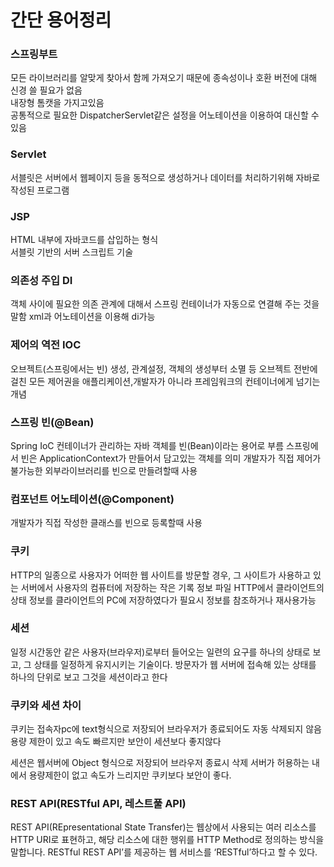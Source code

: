 # 간단 용어정리








### 스프링부트
모든 라이브러리를 알맞게 찾아서 함께 가져오기 때문에 종속성이나 호환 버전에 대해 신경 쓸 필요가 없음 <br>
내장형 톰캣을 가지고있음<br>
공통적으로 필요한 DispatcherServlet같은 설정을 어노테이션을 이용하여 대신할 수 있음<br>

### Servlet
서블릿은 서버에서 웹페이지 등을 동적으로 생성하거나 데이터를 처리하기위해 자바로 작성된 프로그램
### JSP
HTML 내부에 자바코드를 삽입하는 형식<br>
서블릿 기반의 서버 스크립트 기술

### 의존성 주입 DI
객체 사이에 필요한 의존 관계에 대해서 스프링 컨테이너가 자동으로 연결해 주는 것을 말함
xml과 어노테이션을 이용해 di가능

### 제어의 역전 IOC
오브젝트(스프링에서는 빈) 생성, 관계설정, 객체의 생성부터 소멸 등 오브젝트 전반에 걸친 모든 제어권을 애플리케이션,개발자가 아니라 프레임워크의 컨테이너에게 넘기는 개념

### 스프링 빈(@Bean)
Spring IoC 컨테이너가 관리하는 자바 객체를 빈(Bean)이라는 용어로 부름
스프링에서 빈은 ApplicationContext가 만들어서 담고있는 객체를 의미
개발자가 직접 제어가 불가능한 외부라이브러리를 빈으로 만들려할때 사용

### 컴포넌트 어노테이션(@Component)
개발자가 직접 작성한 클래스를 빈으로 등록할때 사용

### 쿠키
HTTP의 일종으로 사용자가 어떠한 웹 사이트를 방문할 경우,
그 사이트가 사용하고 있는 서버에서 사용자의 컴퓨터에 저장하는 작은 기록 정보 파일
HTTP에서 클라이언트의 상태 정보를 클라이언트의 PC에 저장하였다가
필요시 정보를 참조하거나 재사용가능

### 세션
일정 시간동안 같은 사용자(브라우저)로부터 들어오는
일련의 요구를 하나의 상태로 보고, 그 상태를 일정하게 유지시키는 기술이다.
방문자가 웹 서버에 접속해 있는 상태를 하나의 단위로 보고 그것을 세션이라고 한다

### 쿠키와 세션 차이
쿠키는 접속자pc에 text형식으로 저장되어 브라우저가 종료되어도 자동 삭제되지 않음
용량 제한이 있고 속도 빠르지만 보안이 세션보다 좋지않다

세션은 웹서버에 Object 형식으로 저장되어 브라우저 종료시 삭제
서버가 허용하는 내에서 용량제한이 없고 속도가 느리지만 쿠키보다 보안이 좋다.

### REST API(RESTful API, 레스트풀 API)
REST API(REpresentational State Transfer)는 웹상에서 사용되는 여러 리소스를 HTTP URI로 표현하고, 해당 리소스에 대한 행위를 HTTP Method로 정의하는 방식을 말합니다.
RESTful 
REST API’를 제공하는 웹 서비스를 ‘RESTful’하다고 할 수 있다.
